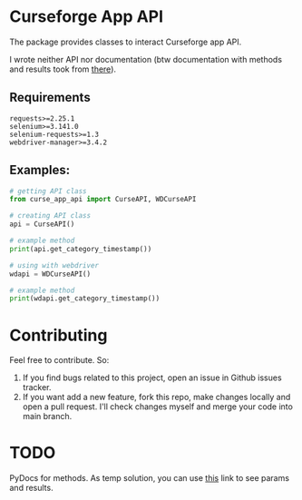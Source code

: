 # **Curseforge App API**
The package provides classes to interact Curseforge app API.

I wrote neither API nor documentation (btw documentation with methods and results took from [there]).

## Requirements 
```
requests>=2.25.1
selenium>=3.141.0
selenium-requests>=1.3
webdriver-manager>=3.4.2
```


## Examples:
```python
# getting API class
from curse_app_api import CurseAPI, WDCurseAPI

# creating API class
api = CurseAPI()

# example method 
print(api.get_category_timestamp())

# using with webdriver
wdapi = WDCurseAPI()

# example method 
print(wdapi.get_category_timestamp()) 
```


# Contributing
Feel free to contribute. So: 

1) If you find bugs related to this project, open an issue in 
Github issues tracker. 
2) If you want add a new feature, fork this repo, make changes locally and open a pull request. I'll check changes 
   myself and merge your code into main branch.


# TODO   
PyDocs for methods. As temp solution, you can use [this] link to see params and results.

[there]: https://curseforgeapi.docs.apiary.io/
[this]: https://curseforgeapi.docs.apiary.io/